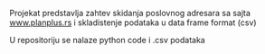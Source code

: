 Projekat predstavlja zahtev skidanja poslovnog adresara sa sajta www.planplus.rs i skladistenje podataka u data frame format (csv)

U repositoriju se nalaze python code i .csv podataka
